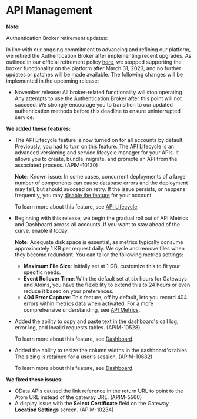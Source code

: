 #  API Management

<head>
  <meta name="guidename" content="Release Notes"/>
  <meta name="context" content="GUID-5397b61c-6225-47df-a49c-8d1e1854a4c8"/>
</head>


**Note:**

Authentication Broker retirement updates:

In line with our ongoing commitment to advancing and refining our platform, we retired the Authentication Broker after implementing recent upgrades. As outlined in our official retirement policy [here](atm-Boomi_feature_deprecation_process_policy_e4547744-664f-4539-bd23-b91676bcbd8a.md), we stopped supporting the broker functionality on the platform after March 31, 2023, and no further updates or patches will be made available. The following changes will be implemented in the upcoming release:

-   November release: All broker-related functionality will stop operating. Any attempts to use the Authentication Broker after this point will not succeed. We strongly encourage you to transition to our updated authentication methods before this deadline to ensure uninterrupted service.

**We added these features:**

-   The API Lifecycle feature is now turned on for all accounts by default. Previously, you had to turn on this feature. The API Lifecycle is an advanced versioning and service lifecycle manager for your APIs. It allows you to create, bundle, migrate, and promote an API from the associated process. \(APIM-10130\)

    **Note:** Known issue: In some cases, concurrent deployments of a large number of components can cause database errors and the deployment may fail, but should succeed on retry. If the issue persists, or happens frequently, you may [disable the feature](../../API%20Management/Topics/api-metrics_0e0f3adb-2fcb-4af5-bbd1-aee58d2e713f.md) for your account.

    To learn more about this feature, see [API Lifecycle](../../API%20Management/Topics/api-API_Lifecycle_aefeeadd-80b6-4d50-b365-7f985313cd19.md).

-   Beginning with this release, we begin the gradual roll out of API Metrics and Dashboard across all accounts. If you want to stay ahead of the curve, enable it today.

    **Note:** Adequate disk space is essential, as metrics typically consume approximately 1 KB per request daily. We cycle and remove files when they become redundant. You can tailor the following metrics settings:

    -   **Maximum File Size**: Initially set at 1 GB, customize this to fit your specific needs.
    -   **Event Rollover Time**: With the default set at six hours for Gateways and Atoms, you have the flexibility to extend this to 24 hours or even reduce it based on your preferences.
    -   **404 Error Capture**: This feature, off by default, lets you record 404 errors within metrics data when activated. For a more comprehensive understanding, see [API Metrics](../../API%20Management/Topics/api-metrics_0e0f3adb-2fcb-4af5-bbd1-aee58d2e713f.md).
-   Added the ability to copy and paste text in the dashboard's call log, error log, and invalid requests tables. \(APIM-10528\)

    To learn more about this feature, see [Dashboard](../../API%20Management/Topics/r-api-Dashboard_d7c56437-c100-436f-b3e4-bde7a80d11be.md).

-   Added the ability to resize the column widths in the dashboard's tables. The sizing is retained for a user's session. \(APIM-10682\)

    To learn more about this feature, see [Dashboard](../../API%20Management/Topics/r-api-Dashboard_d7c56437-c100-436f-b3e4-bde7a80d11be.md).


**We fixed these issues**:

-   OData APIs caused the link reference in the return URL to point to the Atom URL instead of the gateway URL. \(APIM-5560\)
-   A display issue with the **Select Certificate** field on the Gateway **Location Settings** screen. \(APIM-10234\)